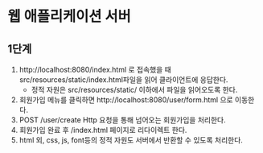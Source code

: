 # 웹 애플리케이션 서버
## 1단계 
1. http://localhost:8080/index.html 로 접속했을 때 src/resources/static/index.html파일을 읽어 클라이언트에 응답한다.
    - 정적 자원은 src/resources/static/ 이하에서 파일을 읽어오도록 한다.
2. 회원가입 메뉴를 클릭하면 http://localhost:8080/user/form.html 으로 이동한다.
3. POST /user/create Http 요청을 통해 넘어오는 회원가입을 처리한다.  
4. 회원가입 완료 후 /index.html 페이지로 리다이렉트 한다. 
5. html 외, css, js, font등의 정적 자원도 서버에서 반환할 수 있도록 처리한다.